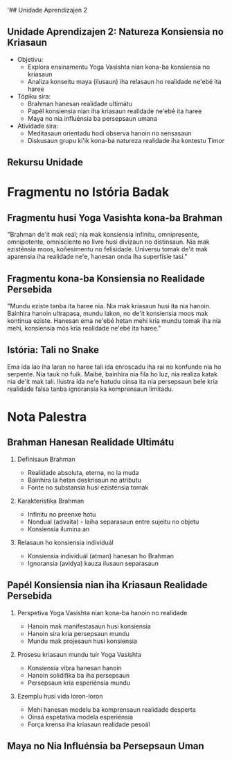 '## Unidade Aprendizajen 2

## Unidade Aprendizajen 2: Natureza Konsiensia no Kriasaun
- Objetivu:
  * Explora ensinamentu Yoga Vasishta nian kona-ba konsiensia no kriasaun
  * Analiza konseitu maya (ilusaun) iha relasaun ho realidade ne'ebé ita haree
- Tópiku sira:
  * Brahman hanesan realidade ultimátu
  * Papél konsiensia nian iha kriasaun realidade ne'ebé ita haree
  * Maya no nia influénsia ba persepsaun umana
- Atividade sira:
  * Meditasaun orientadu hodi observa hanoin no sensasaun
  * Diskusaun grupu ki'ik kona-ba natureza realidade iha kontestu Timor

## Rekursu Unidade

# Fragmentu no Istória Badak

## Fragmentu husi Yoga Vasishta kona-ba Brahman

"Brahman de'it mak reál; nia mak konsiensia infinitu, omnipresente, omnipotente, omnisciente no livre husi divizaun no distinsaun. Nia mak ezisténsia moos, koñesimentu no felisidade. Universu tomak de'it mak aparensia iha realidade ne'e, hanesan onda iha superfísie tasi."

## Fragmentu kona-ba Konsiensia no Realidade Persebida

"Mundu eziste tanba ita haree nia. Nia mak kriasaun husi ita nia hanoin. Bainhira hanoin ultrapasa, mundu lakon, no de'it konsiensia moos mak kontinua eziste. Hanesan ema ne'ebé hetan mehi kria mundu tomak iha nia mehi, konsiensia mós kria realidade ne'ebé ita haree."

## Istória: Tali no Snake

Ema ida lao iha laran no haree tali ida enroscadu iha rai no konfunde nia ho serpente. Nia tauk no fuik. Maibé, bainhira nia fila ho luz, nia realiza katak nia de'it mak tali. Ilustra ida ne'e hatudu oinsa ita nia persepsaun bele kria realidade falsa tanba ignoransia ka komprensaun limitadu.

# Nota Palestra

## Brahman Hanesan Realidade Ultimátu

1. Definisaun Brahman
   - Realidade absoluta, eterna, no la muda
   - Bainhira la hetan deskrisaun no atributu
   - Fonte no substansia husi ezisténsia tomak

2. Karakterístika Brahman
   - Infinitu no preenxe hotu
   - Nondual (advaita) - laiha separasaun entre sujeitu no objetu
   - Konsiensia ilumina an

3. Relasaun ho konsiensia individuál
   - Konsiensia individuál (atman) hanesan ho Brahman
   - Ignoransia (avidya) kauza ilusaun separasaun

## Papél Konsiensia nian iha Kriasaun Realidade Persebida

1. Perspetiva Yoga Vasishta nian kona-ba hanoin no realidade
   - Hanoin mak manifestasaun husi konsiensia
   - Hanoin sira kria persepsaun mundu
   - Mundu mak projesaun husi konsiensia

2. Prosesu kriasaun mundu tuir Yoga Vasishta
   - Konsiensia vibra hanesan hanoin
   - Hanoin solidifika ba iha persepsaun
   - Persepsaun kria esperiénsia mundu

3. Ezemplu husi vida loron-loron
   - Mehi hanesan modelu ba komprensaun realidade desperta
   - Oinsá espetativa modela esperiénsia
   - Força krensa iha kriasaun realidade pesoál

## Maya no Nia Influénsia ba Persepsaun Uman